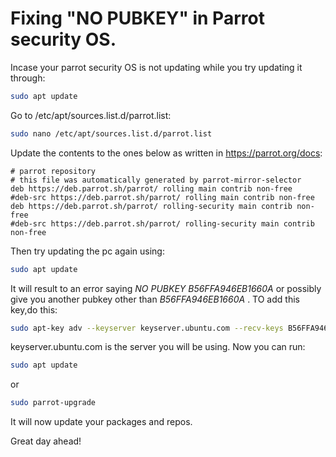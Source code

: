 # Fixing "NO PUBKEY" in Parrot security OS.

Incase your parrot security OS is not updating while you try updating it through:
```bash
sudo apt update
```

Go to /etc/apt/sources.list.d/parrot.list:
```bash
sudo nano /etc/apt/sources.list.d/parrot.list
```

Update the contents to the ones below as written in https://parrot.org/docs:
```
# parrot repository
# this file was automatically generated by parrot-mirror-selector
deb https://deb.parrot.sh/parrot/ rolling main contrib non-free
#deb-src https://deb.parrot.sh/parrot/ rolling main contrib non-free
deb https://deb.parrot.sh/parrot/ rolling-security main contrib non-free
#deb-src https://deb.parrot.sh/parrot/ rolling-security main contrib non-free
```

Then try updating the pc again using:
```bash
sudo apt update
```

It will result to an error saying *NO PUBKEY B56FFA946EB1660A* or possibly give you another pubkey other than *B56FFA946EB1660A* .
TO add this key,do this:
```bash
sudo apt-key adv --keyserver keyserver.ubuntu.com --recv-keys B56FFA946EB1660A
```

keyserver.ubuntu.com is the server you will be using.
Now you can run:
```bash
sudo apt update
```
or
```bash
sudo parrot-upgrade
```

It will now update your packages and repos.

Great day ahead!
